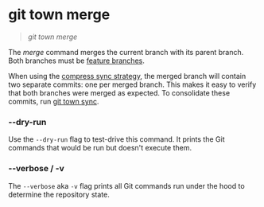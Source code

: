 # git town merge

> _git town merge_

The _merge_ command merges the current branch with its parent branch.
Both branches must be
[feature branches](../branch-types.md#feature-branches).

When using the
[compress sync strategy](../preferences/sync-feature-strategy.md#compress), the
merged branch will contain two separate commits: one per merged branch. This
makes it easy to verify that both branches were merged as expected. To
consolidate these commits, run [git town sync](sync.md).

### --dry-run

Use the `--dry-run` flag to test-drive this command. It prints the Git commands
that would be run but doesn't execute them.

### --verbose / -v

The `--verbose` aka `-v` flag prints all Git commands run under the hood to
determine the repository state.
